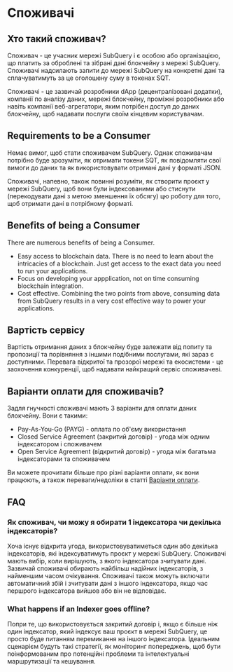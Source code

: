 # Споживачі

## Хто такий споживач?

Споживач - це учасник мережі SubQuery і є особою або організацією, що платить за оброблені та зібрані дані блокчейну з мережі SubQuery. Споживачі надсилають запити до мережі SubQuery на конкретні дані та сплачуватимуть за це оголошену суму в токенах SQT.

Споживачі - це зазвичай розробники dApp (децентралізовані додатки), компанії по аналізу даних, мережі блокчейну, проміжні розробники або навіть компанії веб-агрегатори, яким потрібен доступ до даних блокчейну, щоб надавати послуги своїм кінцевим користувачам.

## Requirements to be a Consumer

Немає вимог, щоб стати споживачем SubQuery. Однак споживачам потрібно буде зрозуміти, як отримати токени SQT, як повідомляти свої вимоги до даних та як використовувати отримані дані у форматі JSON.

Споживачі, напевно, також повинні розуміти, як створити проєкт у мережі SubQuery, щоб вони були індексованими або стиснути (перекодувати дані з метою зменшення їх обсягу) цю роботу для того, щоб отримати дані в потрібному форматі.

## Benefits of being a Consumer

There are numerous benefits of being a Consumer.
 - Easy access to blockchain data. There is no need to learn about the intricacies of a blockchain. Just get access to the exact data you need to run your applications.
 - Focus on developing your appplication, not on time consuming blockchain integration.
 - Cost effective. Combining the two points from above, consuming data from SubQuery results in a very cost effective way to power your applications.

## Вартість сервісу

Вартість отримання даних з блокчейну буде залежати від попиту та пропозиції та порівняння з іншими подібними послугами, які зараз є доступними. Перевага відкритої та прозорої мережі та екосистеми - це заохочення конкуренції, щоб надавати найкращий сервіс споживачеві.

## Варіанти оплати для споживачів?

Задля гнучкості споживачі мають 3 варіанти для оплати даних блокчейну. Вони є такими:

- Pay-As-You-Go (PAYG) - оплата по об'єму використання
- Closed Service Agreement (закритий договір) - угода між одним індексатором і споживачем
- Open Service Agreement (відкритий договір) - угода між багатьма індексаторами та споживачем

Ви можете прочитати більше про різні варіанти оплати, як вони працюють, а також переваги/недоліки в статті [Варіанти оплати](./payment-methods.md).

## FAQ

### Як споживач, чи можу я обирати 1 індексатора чи декілька індексаторів?

Хоча існує відкрита угода, використовуватиметься один або декілька індексаторів, які індексуватимуть проєкт у мережі SubQuery. Споживачі мають вибір, коли вирішують, з якого індексатора зчитувати дані. Зазвичай споживачі обирають найбільш надійних індексаторів, з найменшим часом очікування. Споживачі також можуть включати автоматичний збій і зчитувати дані з іншого індексатора, якщо час першрого індексатора вийшов або він не відповідає.

### What happens if an Indexer goes offline?

Попри те, що використовується закритий договір і, якщо є більше ніж один індексатор, який індексує ваш проєкт в мережі SubQuery, це просто буде питанням перемикання на іншого індексатора. Ідеальним сценарієм будуть такі стратегії, як моніторинг попереджень, щоб бути поінформованим про потенційні проблеми та інтелектуальні маршрутизації та кешування.

